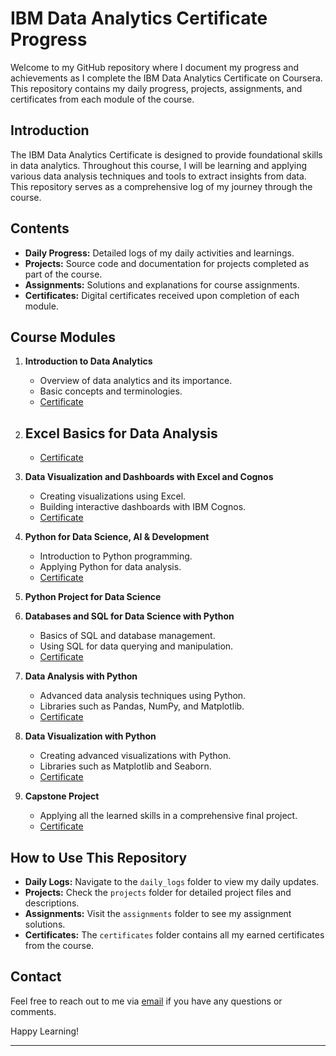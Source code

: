 # IBM Data Analytics Certificate Progress

Welcome to my GitHub repository where I document my progress and achievements as I complete the IBM Data Analytics Certificate on Coursera. This repository contains my daily progress, projects, assignments, and certificates from each module of the course.

## Introduction

The IBM Data Analytics Certificate is designed to provide foundational skills in data analytics. Throughout this course, I will be learning and applying various data analysis techniques and tools to extract insights from data. This repository serves as a comprehensive log of my journey through the course.

## Contents

- **Daily Progress:** Detailed logs of my daily activities and learnings.
- **Projects:** Source code and documentation for projects completed as part of the course.
- **Assignments:** Solutions and explanations for course assignments.
- **Certificates:** Digital certificates received upon completion of each module.

## Course Modules

1. **Introduction to Data Analytics**
   - Overview of data analytics and its importance.
   - Basic concepts and terminologies.
   - [Certificate](https://coursera.org/share/7ecd3b3e85fce8f9103aa6e684ddb496)

2. **Excel Basics for Data Analysis**
   - 
   - [Certificate](https://coursera.org/share/e441d4efe7d1bfb9cd205c8bbff7bbff)

3. **Data Visualization and Dashboards with Excel and Cognos**
   - Creating visualizations using Excel.
   - Building interactive dashboards with IBM Cognos.
   - [Certificate](https://coursera.org/share/0e016a986fc1fad3c0a97dbe4ded95a6)

4. **Python for Data Science, AI & Development**
   - Introduction to Python programming.
   - Applying Python for data analysis.
   - [Certificate](https://coursera.org/share/41bbf1705f1c1b555800e35d55f98972)
   
5. **Python Project for Data Science**

6. **Databases and SQL for Data Science with Python**
   - Basics of SQL and database management.
   - Using SQL for data querying and manipulation.
   - [Certificate](link_to_certificate)

7. **Data Analysis with Python**
   - Advanced data analysis techniques using Python.
   - Libraries such as Pandas, NumPy, and Matplotlib.
   - [Certificate](link_to_certificate)

8. **Data Visualization with Python**
   - Creating advanced visualizations with Python.
   - Libraries such as Matplotlib and Seaborn.
   - [Certificate](link_to_certificate)

9. **Capstone Project**
   - Applying all the learned skills in a comprehensive final project.
   - [Certificate](link_to_certificate)

## How to Use This Repository

- **Daily Logs:** Navigate to the `daily_logs` folder to view my daily updates.
- **Projects:** Check the `projects` folder for detailed project files and descriptions.
- **Assignments:** Visit the `assignments` folder to see my assignment solutions.
- **Certificates:** The `certificates` folder contains all my earned certificates from the course.

## Contact

Feel free to reach out to me via [email](mailto:a.kozhamuratova@kbtu.kz) if you have any questions or comments.

Happy Learning!

---

